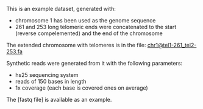 This is an example dataset, generated with: 

- chromosome 1 has been used as the genome sequence
- 261 and 253 long telomeric ends were concatenated to the start (reverse compelemented) and the end of the chromosome 

The extended chromosome with telomeres is in the file: [chr1@tel1-261_tel2-253.fa]()

Synthetic reads were generated from it with the following parameters: 

- hs25 sequencing system
- reads of 150 bases in length
- 1x coverage (each base is covered ones on average)

The [fastq file] is available as an example. 
